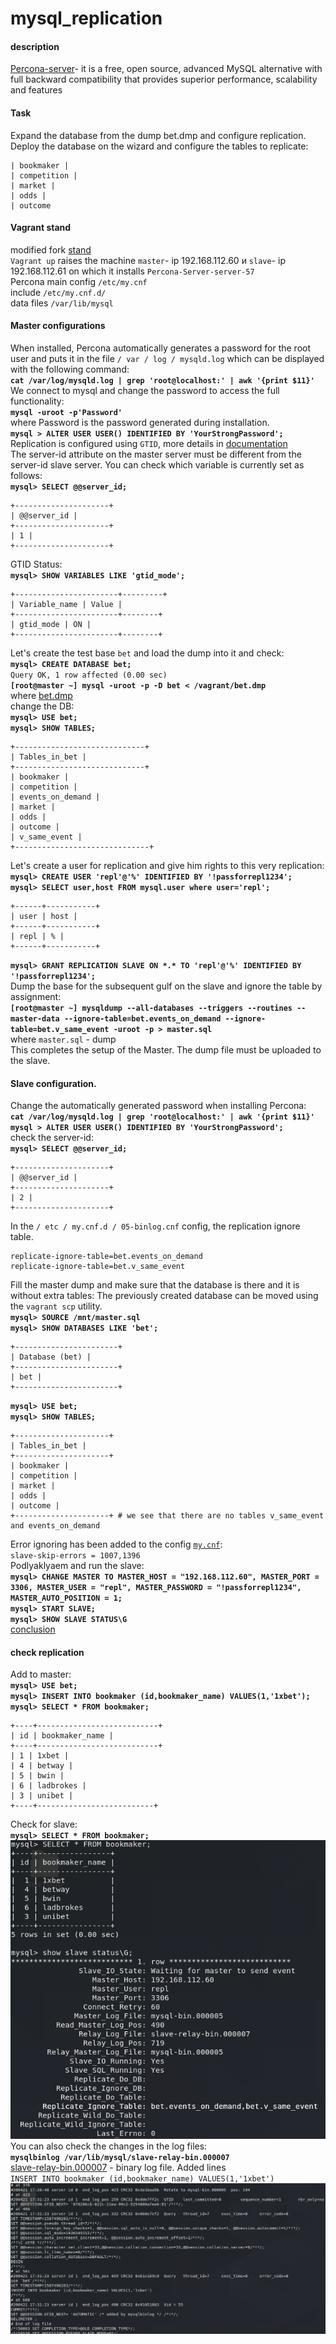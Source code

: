 # mysql_replication
####  description   
[Percona-server](https://www.percona.com/software/mysql-database/percona-server)- it is a free, open source, advanced MySQL alternative with full backward compatibility that provides superior performance, scalability and features    
#### Task   
Expand the database from the dump bet.dmp and configure replication.
Deploy the database on the wizard and configure the tables to replicate:    
```
| bookmaker |
| competition |
| market |
| odds |
| outcome   
```
#### Vagrant stand    
modified fork [stand](https://gitlab.com/otus_linux/stands-mysql)   
`Vagrant up` raises the machine `master`- ip 192.168.112.60 и `slave`- ip 192.168.112.61 on which it installs `Percona-Server-server-57`    
Percona main config `/etc/my.cnf`   
include `/etc/my.cnf.d/`    
data files `/var/lib/mysql`   
#### Master configurations    
When installed, Percona automatically generates a password for the root user and puts it in
the file `/ var / log / mysqld.log` which can be displayed with the following command:    
**`cat /var/log/mysqld.log | grep 'root@localhost:' | awk '{print $11}'`**    
We connect to mysql and change the password to access the full functionality:   
**`mysql -uroot -p'Password'`**    
where Password is the password generated during installation.   
**`mysql > ALTER USER USER() IDENTIFIED BY 'YourStrongPassword';`**   
Replication is configured using `GTID`, more details in [documentation](https://dev.mysql.com/doc/refman/5.6/en/replication-gtids-concepts.html)   
The server-id attribute on the master server must be different from the server-id slave server. You can check which variable is currently set as follows:   
**`mysql> SELECT @@server_id;`**    
```
+---------------------+   
| @@server_id |   
+---------------------+   
| 1 |   
+---------------------+   
```     
GTID Status:    
**`mysql> SHOW VARIABLES LIKE 'gtid_mode';`**   
```   
+-----------------------+---------+
| Variable_name | Value |
+-----------------------+--------+
| gtid_mode | ON |
+-----------------------+--------+
```   
Let's create the test base `bet` and load the dump into it and check:   
**`mysql> CREATE DATABASE bet;`**   
`Query OK, 1 row affected (0.00 sec)`   
**`[root@master ~] mysql -uroot -p -D bet < /vagrant/bet.dmp`**   
where [bet.dmp](https://github.com/Hanafeevrus/mysql_replication/blob/master/bet.dmp)   
change the DB:    
**`mysql> USE bet;`**   
**`mysql> SHOW TABLES;`**   
```
+-----------------------------+
| Tables_in_bet |
+-----------------------------+
| bookmaker |
| competition |
| events_on_demand |
| market |
| odds |
| outcome |
| v_same_event |
+------------------------------+    
```   
Let's create a user for replication and give him rights to this very replication:   
**`mysql> CREATE USER 'repl'@'%' IDENTIFIED BY '!passforrepl1234';`**   
**`mysql> SELECT user,host FROM mysql.user where user='repl';`**    
```
+------+-----------+
| user | host |
+------+-----------+
| repl | % |
+------+-----------+    
```   
**`mysql> GRANT REPLICATION SLAVE ON *.* TO 'repl'@'%' IDENTIFIED BY '!passforrepl1234';`**   
Dump the base for the subsequent gulf on the slave and ignore the table by assignment:    
**`[root@master ~] mysqldump --all-databases --triggers --routines --master-data
--ignore-table=bet.events_on_demand --ignore-table=bet.v_same_event -uroot -p > master.sql`**   
where `master.sql` - dump    
This completes the setup of the Master. The dump file must be uploaded to the slave.    

#### Slave configuration.   
Change the automatically generated password when installing Percona:  
**`cat /var/log/mysqld.log | grep 'root@localhost:' | awk '{print $11}'`**    
**`mysql > ALTER USER USER() IDENTIFIED BY 'YourStrongPassword';`**     
check the server-id:    
**`mysql> SELECT @@server_id;`**    
```
+---------------------+
| @@server_id |
+---------------------+
| 2 |
+---------------------+   
```    
In the `/ etc / my.cnf.d / 05-binlog.cnf` config, the replication ignore table.   
```
replicate-ignore-table=bet.events_on_demand
replicate-ignore-table=bet.v_same_event   
```   
Fill the master dump and make sure that the database is there and it is without extra tables:
The previously created database can be moved using the `vagrant scp` utility.   
**`mysql> SOURCE /mnt/master.sql`**   
**`mysql> SHOW DATABASES LIKE 'bet';`**   
```
+-----------------------+
| Database (bet) |
+-----------------------+
| bet |
+-----------------------+   
```   
**`mysql> USE bet;`**   
**`mysql> SHOW TABLES;`**   
```
+---------------------+
| Tables_in_bet |
+---------------------+
| bookmaker |
| competition |
| market |
| odds |
| outcome |
+---------------------+ # we see that there are no tables v_same_event and events_on_demand   
```       
Error ignoring has been added to the config [`my.cnf`](https://github.com/Hanafeevrus/mysql_replication/blob/master/conf/my.cnf):   
`slave-skip-errors = 1007,1396`   
Podlyaklyaem and run the slave:   
**`mysql> CHANGE MASTER TO MASTER_HOST = "192.168.112.60", MASTER_PORT = 3306, MASTER_USER = "repl", MASTER_PASSWORD = "!passforrepl1234", MASTER_AUTO_POSITION = 1;`**   
**`mysql> START SLAVE;`**   
**`mysql> SHOW SLAVE STATUS\G`**    
[conclusion](https://github.com/Hanafeevrus/mysql_replication/blob/master/show%20slave%20status%5CG)
#### check replication   
Add to master:   
**`mysql> USE bet;`**   
**`mysql> INSERT INTO bookmaker (id,bookmaker_name) VALUES(1,'1xbet');`** 
**`mysql> SELECT * FROM bookmaker;`**   
```
+----+---------------------------+
| id | bookmaker_name |
+----+---------------------------+
| 1 | 1xbet |
| 4 | betway |
| 5 | bwin |
| 6 | ladbrokes |
| 3 | unibet |
+----+--------------------------+   
```   
Check for slave:   
**`mysql> SELECT * FROM bookmaker;`**   
![show slave status](https://github.com/Hanafeevrus/mysql_replication/blob/master/show%20slave%20status.png)    
You can also check the changes in the log files:    
**`mysqlbinlog /var/lib/mysql/slave-relay-bin.000007`**   
[slave-relay-bin.000007](https://github.com/Hanafeevrus/mysql_replication/blob/master/slave-relay-bin.000007) - binary log file.
Added lines   
`INSERT INTO bookmaker (id,bookmaker_name) VALUES(1,'1xbet')`   
![log fragment](https://github.com/Hanafeevrus/mysql_replication/blob/master/log_slave.png)
